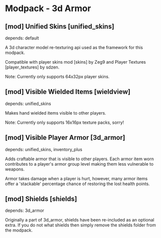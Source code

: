 Modpack - 3d Armor
==================

[mod] Unified Skins [unified_skins]
-----------------------------------

depends: default

A 3d character model re-texturing api used as the framework for this modpack.

Compatible with player skins mod [skins] by Zeg9 and Player Textures [player_textures] by sdzen.

Note: Currently only supports 64x32px player skins.

[mod] Visible Wielded Items [wieldview]
---------------------------------------

depends: unified_skins

Makes hand wielded items visible to other players.

Note: Currently only supports 16x16px texture packs, sorry!

[mod] Visible Player Armor [3d_armor]
-------------------------------------

depends: unified_skins, inventory_plus

Adds craftable armor that is visible to other players. Each armor item worn contributes to
a player's armor group level making them less vulnerable to weapons.

Armor takes damage when a player is hurt, however, many armor items offer a 'stackable'
percentage chance of restoring the lost health points.

[mod] Shields [shields]
-------------------------------------

depends: 3d_armor

Originally a part of 3d_armor, shields have been re-included as an optional extra.
If you do not what shields then simply remove the shields folder from the modpack.
